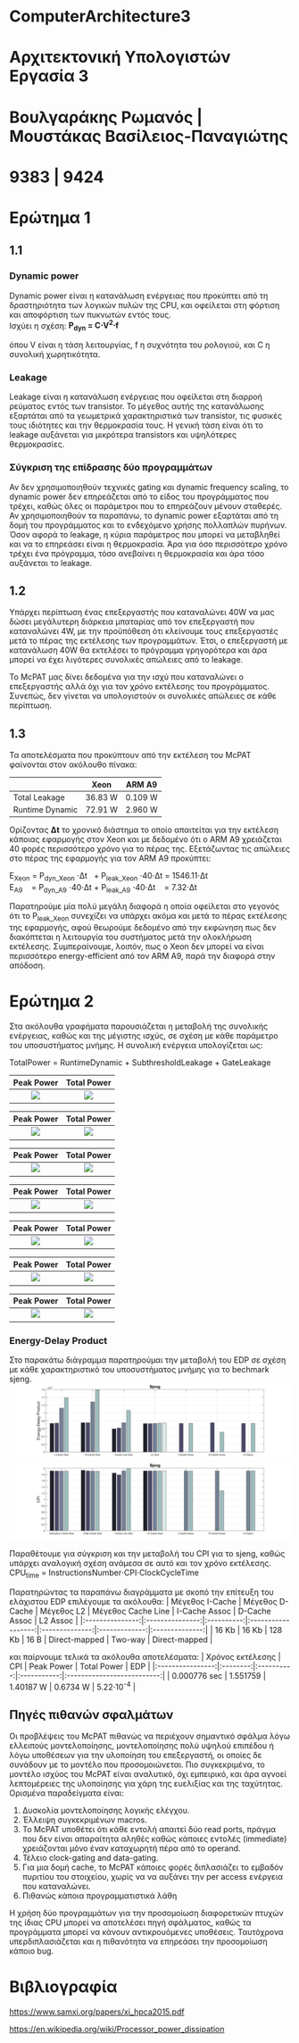 # ComputerArchitecture3

# Αρχιτεκτονική Υπολογιστών Εργασία 3

# Βουλγαράκης Ρωμανός | Μουστάκας Βασίλειος-Παναγιώτης
# 9383 | 9424




# Ερώτημα 1
## 1.1 

### Dynamic power
Dynamic power είναι η κατανάλωση ενέργειας που προκύπτει από τη δραστηριότητα των λογικών πυλών της CPU, και οφείλεται στη φόρτιση και αποφόρτιση των πυκνωτών εντός τους.  
Ισχύει η σχέση: **P<sub>dyn</sub> = C&#8901;V<sup>2</sup>&#8901;f**

όπου V είναι η τάση λειτουργίας, f η συχνότητα του ρολογιού, και C η συνολική χωρητικότητα. 
 
### Leakage
Leakage είναι η κατανάλωση ενέργειας που οφείλεται στη διαρροή ρεύματος εντός των transistor. Το μέγεθος αυτής της κατανάλωσης εξαρτάται από τα γεωμετρικά χαρακτηριστικά των transistor, τις φυσικές τους ιδιότητες και την θερμοκρασία τους. Η γενική τάση είναι ότι το leakage αυξάνεται για μικρότερα transistors και υψηλότερες θερμοκρασίες. 


### Σύγκριση της επίδρασης δύο προγραμμάτων
Αν δεν χρησιμοποιηθούν τεχνικές gating και dynamic frequency scaling, το dynamic power δεν επηρεάζεται από το είδος του προγράμματος που τρέχει, καθώς όλες οι παράμετροι που το επηρεάζουν μένουν σταθερές. Αν χρησιμοποιηθούν τα παραπάνω, το dynamic power εξαρτάται από τη δομή του προγράμματος και το ενδεχόμενο χρήσης πολλαπλών πυρήνων.  Όσον αφορά το leakage, η κύρια παράμετρος που μπορεί να μεταβληθεί και να το επηρεάσει είναι η θερμοκρασία. Άρα για όσο περισσότερο χρόνο τρέχει ένα πρόγραμμα, τόσο ανεβαίνει η θερμοκρασία και άρα τόσο αυξάνεται το leakage.  

## 1.2
Υπάρχει περίπτωση ένας επεξεργαστής που καταναλώνει 40W να μας δώσει μεγάλυτερη διάρκεια μπαταρίας από τον επεξεργαστή που καταναλώνει 4W, με την προϋπόθεση ότι κλείνουμε τους επεξεργαστές μετά το πέρας της εκτέλεσης των προγραμμάτων. Έτσι, ο επεξεργαστή με κατανάλωση 40W θα εκτελέσει το πρόγραμμα γρηγορότερα και άρα μπορεί να έχει λιγότερες συνολικές απώλειες από το leakage. 

Το McPAT μας δίνει δεδομένα για την ισχύ που καταναλώνει ο επεξεργαστής αλλά όχι για τον χρόνο εκτέλεσης του προγράμματος. Συνεπώς, δεν γίνεται να υπολογιστούν οι συνολικές απώλειες σε κάθε περίπτωση.
## 1.3

Τα αποτελέσματα που προκύπτουν από την εκτέλεση του McPAT φαίνονται στον ακόλουθο πίνακα:
<table>
     <thead>
        <tr >
            <th > </th>
            <th >Xeon</th>
            <th >ARM A9</th>
        </tr>
    </thead>
    <tbody>
        <tr >
            <td >Total Leakage</td>
            <td >36.83 W</td>
            <td >0.109 W</td>
        </tr>
        <tr>
            <td >Runtime Dynamic</td>
            <td >72.91 W</td>
            <td >2.960 W</td>
        </tr>

   </tbody>
</table>

Ορίζοντας **Δt** το χρονικό διάστημα το οποίο απαιτείται για την εκτέλεση κάποιας εφαρμογής στον Xeon και με δεδομένο ότι ο ARM A9 χρειάζεται 40 φορές περισσότερο χρόνο για το πέρας της. Εξετάζωντας τις απώλειες στο πέρας της εφαρμογής για τον ARM A9 προκύπτει:<br/>

Ε<sub>Xeon</sub> = P<sub>dyn_Xeon</sub> &#8901;Δt &nbsp; + P<sub>leak_Xeon</sub> &#8901;40&#8901;Δt = 1546.11&#8901;Δt<br/>
Ε<sub>A9</sub>&nbsp;&nbsp;&nbsp; = P<sub>dyn_A9</sub> &#8901;40&#8901;Δt + P<sub>leak_A9</sub> &#8901;40&#8901;Δt &nbsp;&nbsp;&nbsp;= 7.32&#8901;Δt

Παρατηρούμε μία πολύ μεγάλη διαφορά η οποία οφείλεται στο γεγονός ότι το P<sub>leak_Xeon</sub> συνεχίζει να υπάρχει ακόμα και μετά το πέρας εκτέλεσης της εφαρμογής, αφού θεωρούμε δεδομένο από την εκφώνηση πως δεν διακόπτεται η λειτουργία του συστήματος μετά την ολοκλήρωση εκτέλεσης. Συμπεραίνουμε, λοιπόν, πως ο Xeon δεν μπορεί να είναι περισσότερο energy-efficient από τον ARM A9, παρά την διαφορά στην απόδοση.


# Ερώτημα 2

Στα ακόλουθα γραφήματα παρουσιάζεται η μεταβολή της συνολικής ενέργειας, καθώς και της μέγιστης ισχύς, σε σχέση με κάθε παράμετρο του υποσυστήματος μνήμης. Η συνολική ενέργεια υπολογίζεται ως:

TotalPower = RuntimeDynamic + SubthresholdLeakage + GateLeakage


Peak Power             |  Total Power
:-------------------------:|:-------------------------:
![][ICS_PP] |  ![][ICS_TP]

Peak Power             |  Total Power
:-------------------------:|:-------------------------:
![][DCS_PP] |  ![][DCS_TP]

Peak Power             |  Total Power
:-------------------------:|:-------------------------:
![][CLS_PP] |  ![][CLS_TP]

Peak Power             |  Total Power
:-------------------------:|:-------------------------:
![][L2S_PP] |  ![][L2S_TP]

Peak Power             |  Total Power
:-------------------------:|:-------------------------:
![][ICA_PP] |  ![][ICA_TP]

Peak Power             |  Total Power
:-------------------------:|:-------------------------:
![][DCA_PP] |  ![][DCA_TP]

Peak Power             |  Total Power
:-------------------------:|:-------------------------:
![][L2A_PP] |  ![][L2A_TP]


### Energy-Delay Product
Στο παρακάτω διάγραμμα παρατηρούμαι την μεταβολή του EDP σε σχέση με κάθε χαρακτηριστικό του υποσυστήματος μνήμης για το bechmark sjeng.
![](https://github.com/voulgarakisromanos/ComputerArchitecture3/blob/main/Plots/EDP.jpg)
![](https://github.com/voulgarakisromanos/ComputerArchitecture3/blob/main/Plots/Sjeng_CPI.jpg)

Παραθέτουμε για σύγκριση και την μεταβολή του CPI για το sjeng, καθώς υπάρχει αναλογική σχέση ανάμεσα σε αυτό και τον χρόνο εκτέλεσης.
CPU<sub>time</sub> = InstructionsNumber&#8901;CPI&#8901;ClockCycleTime

Παρατηρώντας τα παραπάνω διαγράμματα με σκοπό την επίτευξη του ελάχιστου EDP επιλέγουμε τα ακόλουθα:
| Μέγεθος I-Cache | Μέγεθος D-Cache | Μέγεθος L2 | Μέγεθος Cache Line |  I-Cache Assoc | D-Cache Assoc |    L2 Assoc    |
|:---------------:|:---------------:|:----------:|:------------------:|:--------------:|:-------------:|:--------------:|
|      16 Kb      |      16 Kb      |   128 Kb   |        16 B        | Direct-mapped |    Two-way    | Direct-mapped |

και παίρνουμε τελικά τα ακόλουθα αποτελέσματα:
| Χρόνος εκτέλεσης |    CPI   | Peak Power | Total Power |            EDP             |
|:----------------:|:--------:|:----------:|:-----------:|:--------------------------:|
|   0.000776 sec   | 1.551759 |  1.40187 W |   0.6734 W  | 5.22&#8901;10<sup>-4</sup> |

## Πηγές πιθανών σφαλμάτων

Οι προβλέψεις του McPAT πιθανώς να περιέχουν σημαντικό σφάλμα λόγω ελλειπούς μοντελοποίησης, μοντελοποίησης πολύ υψηλού επιπέδου ή λόγω υποθέσεων για την υλοποίηση του επεξεργαστή, οι οποίες δε συνάδουν με το μοντέλο που προσομοιώνεται. Πιο συγκεκριμένα, το μοντέλο ισχύος του McPAT είναι αναλυτικό, όχι εμπειρικό, και άρα αγνοεί λεπτομέρειες της υλοποίησης για χάρη της ευελιξίας και της ταχύτητας. Ορισμένα παραδείγματα είναι:
1. Δυσκολία μοντελοποίησης λογικής ελέγχου.
2. Έλλειψη συγκεκριμένων macros. 
3. Το McPAT υποθέτει ότι κάθε εντολή απαιτεί δύο read ports, πράγμα που δεν είναι απαραίτητα αληθές καθώς κάποιες εντολές (immediate) χρειάζονται μόνο έναν καταχωρητή πέρα από το operand.
4. Τέλειο clock-gating and data-gating. 
5. Για μια δομή cache, το McPAT κάποιες φορές διπλασιάζει το εμβαδόν πυριτίου του στοιχείου, χωρίς να να αυξάνει την per access ενέργεια που καταναλώνει.
6. Πιθανώς κάποια προγραμματιστικά λάθη

Η χρήση δύο προγραμμάτων για την προσομοίωση διαφορετικών πτυχών της ίδιας CPU μπορεί να αποτελέσει πηγή σφάλματος, καθώς τα προγράμματα μπορεί να κάνουν αντικρουόμενες υποθέσεις. Ταυτόχρονα υπερδιπλασιάζεται και η πιθανότητα να επηρεάσει την προσομοίωση κάποιο bug.

# Βιβλιογραφία
https://www.samxi.org/papers/xi_hpca2015.pdf

https://en.wikipedia.org/wiki/Processor_power_dissipation

[ICS_PP]: https://github.com/voulgarakisromanos/ComputerArchitecture3/blob/main/Plots/peak_power/ICS.jpg
[DCS_PP]: https://github.com/voulgarakisromanos/ComputerArchitecture3/blob/main/Plots/peak_power/DCS.jpg
[CLS_PP]: https://github.com/voulgarakisromanos/ComputerArchitecture3/blob/main/Plots/peak_power/CLS.jpg
[L2S_PP]: https://github.com/voulgarakisromanos/ComputerArchitecture3/blob/main/Plots/peak_power/L2CS.jpg
[DCA_PP]: https://github.com/voulgarakisromanos/ComputerArchitecture3/blob/main/Plots/peak_power/DCA.jpg
[ICA_PP]: https://github.com/voulgarakisromanos/ComputerArchitecture3/blob/main/Plots/peak_power/ICA.jpg
[L2A_PP]: https://github.com/voulgarakisromanos/ComputerArchitecture3/blob/main/Plots/peak_power/L2CA.jpg
[ICS_TP]:https://github.com/voulgarakisromanos/ComputerArchitecture3/blob/main/Plots/total_power/ICS.jpg
[DCS_TP]: https://github.com/voulgarakisromanos/ComputerArchitecture3/blob/main/Plots/total_power/DCS.jpg
[CLS_TP]: https://github.com/voulgarakisromanos/ComputerArchitecture3/blob/main/Plots/total_power/CLS.jpg
[L2S_TP]: https://github.com/voulgarakisromanos/ComputerArchitecture3/blob/main/Plots/total_power/L2CS.jpg
[DCA_TP]: https://github.com/voulgarakisromanos/ComputerArchitecture3/blob/main/Plots/total_power/DCA.jpg
[ICA_TP]: https://github.com/voulgarakisromanos/ComputerArchitecture3/blob/main/Plots/total_power/ICA.jpg
[L2A_TP]: https://github.com/voulgarakisromanos/ComputerArchitecture3/blob/main/Plots/total_power/L2CA.jpg
